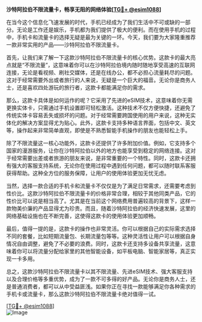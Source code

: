 **沙特阿拉伯不限流量卡，畅享无阻的网络体验[[TG💪+ @esim1088](https://t.me/s/esim1088)]**

在当今这个信息化飞速发展的时代，手机已经成为了我们生活中不可或缺的一部分。无论是工作还是娱乐，手机都为我们提供了极大的便利。而在使用手机的过程中，手机卡和流量卡的选择无疑是最为关键的一环。今天，我们要为大家隆重推荐一款非常实用的产品——沙特阿拉伯不限流量卡。

首先，让我们来了解一下这款沙特阿拉伯不限流量卡的核心优势。这款卡的最大亮点就是“不限流量”，这意味着你可以在沙特阿拉伯境内随时随地享受高速的互联网连接，无论是看视频、刷社交媒体，还是在线办公，都不必担心流量耗尽的问题。这对于经常需要外出或者旅行的人来说，无疑是一个巨大的福音。无论你是商务人士，还是喜欢四处游玩的旅行者，这款卡都能满足你的需求。

那么，这款卡具体是如何运作的呢？它采用了先进的eSIM技术，这意味着你无需更换实体卡，只需通过手机设置即可轻松激活。这种技术不仅方便快捷，还避免了传统实体卡容易丢失或损坏的问题。对于经常需要跨国使用的用户来说，这种无实体化的解决方案显得尤为贴心。此外，这款卡支持多种语言界面，包括中文、英文等，操作起来非常简单直观，即使是不熟悉智能手机操作的朋友也能轻松上手。

除了不限流量这一核心功能外，这款卡还提供了许多附加价值。例如，它支持多个国家的漫游服务，让你在沙特阿拉伯以外的地方也能享受到稳定的网络连接。这对于经常需要出差或者旅游的朋友来说，是非常重要的一个特性。同时，这款卡还拥有强大的客服支持系统，无论你在使用过程中遇到任何问题，都可以随时联系客服获得帮助。这种全方位的服务保障，让用户的使用体验更加无忧无虑。

当然，选择一款合适的手机卡和流量卡不仅仅是为了满足日常需求，还需要考虑到性价比。这款沙特阿拉伯不限流量卡的价格非常合理，相较于其他同类产品，它的性价比可以说是相当高了。尤其是在当前这个网络费用普遍较高的背景下，这样一款物美价廉的产品显得尤为珍贵。而且，随着沙特阿拉伯的经济快速发展，这里的网络基础设施也在不断完善，这使得这款卡的使用体验更加顺畅。

最后，值得一提的是，这款卡的操作也非常灵活。你可以根据自己的实际需求选择不同的套餐，比如短期流量包、长期流量包等等。这种灵活性让用户可以根据自身情况自由调整，避免了不必要的浪费。同时，这款卡还支持多设备共享流量，这意味着你可以将流量分配给家里的其他智能设备，如平板电脑、智能家居等，真正实现一卡多用。

总之，这款沙特阿拉伯不限流量卡以其不限流量、先进eSIM技术、强大客服支持以及合理价格等多重优势，成为了一款不可多得的好产品。无论你是商务人士，还是普通消费者，都可以从中受益匪浅。如果你正在寻找一款能够满足你各种需求的手机卡或流量卡，那么这款沙特阿拉伯不限流量卡绝对值得一试。

[[TG💪+ @esim1088](https://t.me/s/esim1088)]  
![Image](https://i.postimg.cc/4NQfJmqS/Snipaste-2025-05-13-00-14-12.png)